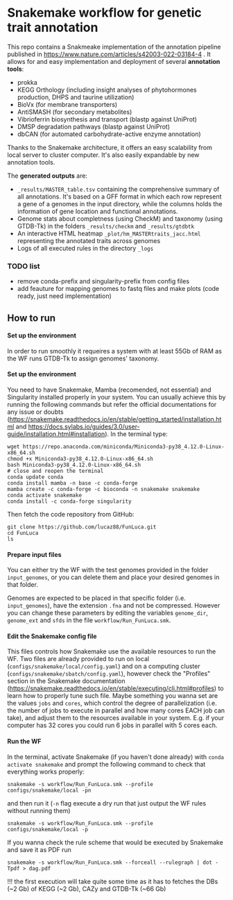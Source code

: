 # Snakemake workflow for genetic trait annotation

This repo contains a Snakmeake implementation of the annotation pipeline published in  <https://www.nature.com/articles/s42003-022-03184-4> . It allows for and easy implementation and deployment of several **annotation tools**:

* prokka
* KEGG Orthology (including insight analyses of phytohormones production, DHPS and taurine utilization)
* BioVx (for membrane transporters)
* AntiSMASH (for secondary metabolites)
* Vibrioferrin biosynthesis and transport (blastp against UniProt)
* DMSP degradation pathways (blastp against UniProt)
* dbCAN (for automated carbohydrate-active enzyme annotation)

Thanks to the Snakemake architecture, it offers an easy scalability from local server to cluster computer. It's also easily expandable by new annotation tools.

The **generated outputs** are:

* `_results/MASTER_table.tsv` containing the comprehensive summary of all annotations. It's based on a GFF format in which each row represent a gene of a genomes in the input directory, while the columns holds the information of gene location and functional annotations.
* Genome stats about completness (using CheckM) and taxonomy (using GTDB-Tk) in the folders `_results/checkm` and `_results/gtdbtk`
* An interactive HTML heatmap `_plot/hm_MASTERtraits_jacc.html` representing the annotated traits across genomes
* Logs of all executed rules in the directory `_logs`

### TODO list

* remove conda-prefix and singularity-prefix from config files
* add feauture for mapping genomes to fastq files and make plots (code ready, just need implementation)

## How to run

#### Set up the environment

In order to run smoothly it requeires a system with at least 55Gb of RAM as the WF runs GTDB-Tk to assign genomes' taxonomy.

#### Set up the environment

You need to have Snakemake, Mamba (recomended, not essential) and Singularity installed properly in your system. You can usually achieve this by running the following commands but refer the official documentations for any issue or doubts (<https://snakemake.readthedocs.io/en/stable/getting_started/installation.html> and <https://docs.sylabs.io/guides/3.0/user-guide/installation.html#installation>). In the terminal type:

    wget https://repo.anaconda.com/miniconda/Miniconda3-py38_4.12.0-Linux-x86_64.sh
    chmod +x Miniconda3-py38_4.12.0-Linux-x86_64.sh
    bash Miniconda3-py38_4.12.0-Linux-x86_64.sh
    # close and reopen the terminal
    conda update conda
    conda install mamba -n base -c conda-forge
    mamba create -c conda-forge -c bioconda -n snakemake snakemake
    conda activate snakemake
    conda install -c conda-forge singularity

Then fetch the code repository from GitHub:

    git clone https://github.com/lucaz88/FunLuca.git
    cd FunLuca
    ls

#### Prepare input files

You can either try the WF with the test genomes provided in the folder `input_genomes`, or you can delete them and place your desired genomes in that folder.

Genomes are expected to be placed in that specific folder (i.e. `input_genomes`), have the extension `.fna` and not be compressed. However you can change these parameters by editing the variables `genome_dir`, `genome_ext` and `sfds` in the file `workflow/Run_FunLuca.smk`.

#### Edit the Snakemake config file

This files controls how Snakemake use the available resources to run the WF. Two files are already provided to run on local (`configs/snakemake/local/config.yaml`) and on a computing cluster (`configs/snakemake/sbatch/config.yaml`), however check the "Profiles" section in the Snakemake documentation (https://snakemake.readthedocs.io/en/stable/executing/cli.html#profiles) to learn how to properly tune such file.
Maybe something you wanna set are the values `jobs` and `cores`, which control the degree of parallelization (i.e. the number of jobs to execute in parallel and how many cores EACH job can take), and adjust them to the resources available in your system. E.g. if your computer has 32 cores you could run 6 jobs in parallel with 5 cores each.

#### Run the WF

In the terminal, activate Snakemake (if you haven't done already) with `conda activate snakemake` and prompt the following command to check that everything works properly:

`snakemake -s workflow/Run_FunLuca.smk --profile configs/snakemake/local -pn`

and then run it (`-n` flag execute a dry run that just output the WF rules without running them)

`snakemake -s workflow/Run_FunLuca.smk --profile configs/snakemake/local -p`

If you wanna check the rule scheme that would be executed by Snakemake and save it as PDF run

`snakemake -s workflow/Run_FunLuca.smk --forceall --rulegraph | dot -Tpdf > dag.pdf`

!!! the first execution will take quite some time as it has to fetches the DBs (~2 Gb) of KEGG (~2 Gb), CAZy and GTDB-Tk (~66 Gb)
